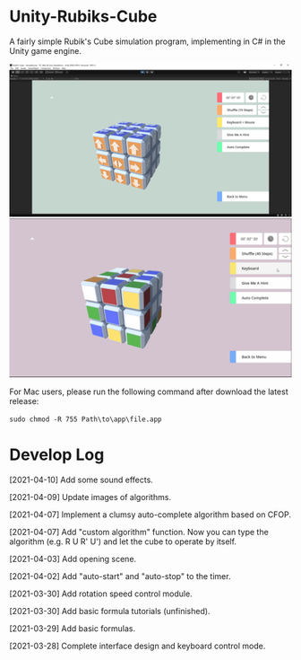# Unity-Rubiks-Cube
A fairly simple Rubik's Cube simulation program, implementing in C# in the Unity game engine.

<img src="../pics/screen_0.PNG" width="600">

<img src="../pics/Project-1.gif" width="600">

For Mac users, please run the following command after download the latest release:

``
  sudo chmod -R 755 Path\to\app\file.app
``

# Develop Log

[2021-04-10] Add some sound effects.

[2021-04-09] Update images of algorithms.

[2021-04-07] Implement a clumsy auto-complete algorithm based on CFOP.

[2021-04-07] Add "custom algorithm" function. Now you can type the algorithm (e.g. R U R' U') and let the cube to operate by itself.

[2021-04-03] Add opening scene.

[2021-04-02] Add "auto-start" and "auto-stop" to the timer.

[2021-03-30] Add rotation speed control module.

[2021-03-30] Add basic formula tutorials (unfinished).

[2021-03-29] Add basic formulas.

[2021-03-28] Complete interface design and keyboard control mode.

